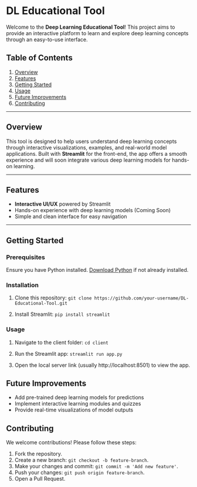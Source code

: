 # DL Educational Tool

Welcome to the **Deep Learning Educational Tool**! This project aims to provide an interactive platform to learn and explore deep learning concepts through an easy-to-use interface.

## Table of Contents
1. [Overview](#overview)
2. [Features](#features)
3. [Getting Started](#getting-started)
4. [Usage](#usage)
6. [Future Improvements](#future-improvements)
7. [Contributing](#contributing)

---

## Overview
This tool is designed to help users understand deep learning concepts through interactive visualizations, examples, and real-world model applications. Built with **Streamlit** for the front-end, the app offers a smooth experience and will soon integrate various deep learning models for hands-on learning.

---

## Features
- **Interactive UI/UX** powered by Streamlit
- Hands-on experience with deep learning models (Coming Soon)
- Simple and clean interface for easy navigation

---

## Getting Started

### Prerequisites
Ensure you have Python installed. [Download Python](https://www.python.org/downloads/) if not already installed.

### Installation
1. Clone this repository:
   ```git clone https://github.com/your-username/DL-Educational-Tool.git```

2. Install Streamlit:
```pip install streamlit```

### Usage
1. Navigate to the client folder:
```cd client```

2. Run the Streamlit app:
```streamlit run app.py```

3. Open the local server link (usually http://localhost:8501) to view the app.

## Future Improvements
- Add pre-trained deep learning models for predictions
- Implement interactive learning modules and quizzes
- Provide real-time visualizations of model outputs

## Contributing
We welcome contributions! Please follow these steps:
1. Fork the repository.
2. Create a new branch: `git checkout -b feature-branch`.
3. Make your changes and commit: `git commit -m 'Add new feature'`.
4. Push your changes: `git push origin feature-branch`.
5. Open a Pull Request.